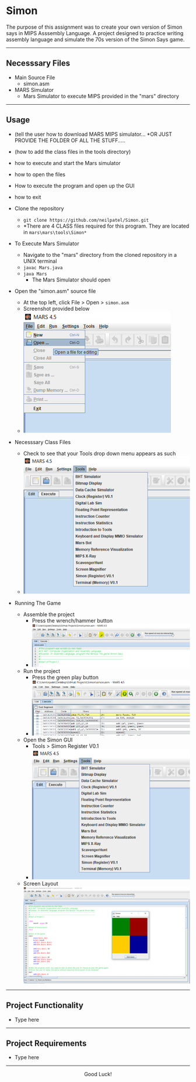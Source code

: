 # Simon
The purpose of this assignment was to create your own version of Simon says in MIPS Asssembly Language. A project designed to practice writing assembly language and simulate the 70s version of the Simon Says game. 
___
## Necesssary Files
+ Main Source File
	+ simon.asm
+ MARS Simulator
	+ Mars Simulator to execute MIPS provided in the "mars" directory
___
## Usage
+ (tell the user how to download MARS MIPS simulator...  *OR JUST PROVIDE THE FOLDER OF ALL THE STUFF..... 
+ (how to add the class files in the tools directory)
+ how to execute and start the Mars simulator
+ how to open the files
+ How to execute the program and open up the GUI
+ how to exit


+ Clone the repository
	+ `git clone https://github.com/neilpatel/Simon.git`
	+ *There are 4 CLASS files required for this program. They are located in `mars\mars\tools\Simon*`
+ To Execute Mars Simulator
	+ Navigate to the "mars" directory from the cloned repository in a UNIX terminal
	+ `javac Mars.java`
	+ `java Mars`
		+ The Mars Simulator should open
+ Open the "simon.asm" source file
	+ At the top left, click File > Open > `simon.asm`
	+ Screenshot provided below
	+ ![FileOpen Screenshot](https://github.com/neilpatel/Simon/blob/master/screenshots/fileOpenScreenshot.PNG)
+ Necesssary Class Files
	+ Check to see that your Tools drop down menu appears as such
	+ ![Tools Screenshot](https://github.com/neilpatel/Simon/blob/master/screenshots/toolsScreenshot.PNG)
+ Running The Game
	+ Assemble the project
		+ Press the wrench/hammer button
		+ ![Assemble Screenshot](https://github.com/neilpatel/Simon/blob/master/screenshots/assembleProject.PNG)
	+ Run the project
		+ Press the green play button
		+ ![RunProgram Screenshot](https://github.com/neilpatel/Simon/blob/master/screenshots/runProgram.PNG)
	+ Open the Simon GUI
		+ Tools > Simon Register V0.1
		+ ![Tools Screenshot](https://github.com/neilpatel/Simon/blob/master/screenshots/toolsScreenshot.PNG)
	+ Screen Layout
		![Default Screenshot](https://github.com/neilpatel/Simon/blob/master/screenshots/openSimonGUI.PNG)

___
## Project Functionality
+ Type here
___
## Project Requirements
+ Type here

___
<center> Good Luck! </center>